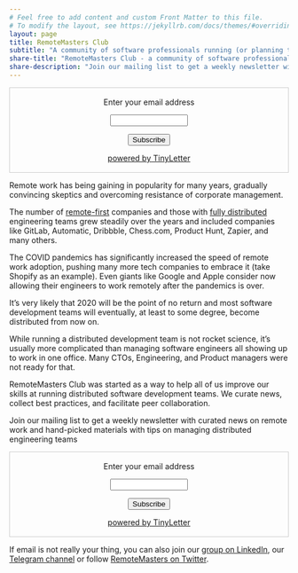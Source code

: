 ```yaml
---
# Feel free to add content and custom Front Matter to this file.
# To modify the layout, see https://jekyllrb.com/docs/themes/#overriding-theme-defaults
layout: page
title: RemoteMasters Club
subtitle: "A community of software professionals running (or planning to run) distributed development teams."
share-title: "RemoteMasters Club - a community of software professionals running (or planning to run) distributed development teams."
share-description: "Join our mailing list to get a weekly newsletter with curated news on remote work and hand-picked materials with tips on managing distributed engineering teams"
---
```


<form style="border:1px solid #ccc;padding:3px;text-align:center;" action="https://tinyletter.com/remotemasters" method="post" target="popupwindow" onsubmit="window.open('https://tinyletter.com/remotemasters', 'popupwindow', 'scrollbars=yes,width=800,height=400');return true"><p><label for="tlemail">Enter your email address</label></p><p><input type="text" style="width:140px" name="email" id="tlemail" /></p><input type="hidden" value="1" name="embed"/><input type="submit" value="Subscribe" /><p><a href="https://tinyletter.com" target="_blank">powered by TinyLetter</a></p></form>

<p>
Remote work has being gaining in popularity for many years, gradually convincing skeptics and overcoming resistance of corporate management.
</p>
<p>
The number of <a href="https://remotemasters.dev/remote-first-companies">remote-first</a> companies and those with <a href="https://remotemasters.dev/fully-remote-companies">fully distributed</a> engineering teams grew steadily over the years and included companies like GitLab, Automatic, Dribbble, Chess.com, Product Hunt, Zapier, and many others.

</p>
<p>
The COVID pandemics has significantly increased the speed of remote work adoption, pushing many more tech companies to embrace it (take Shopify as an example). Even giants like Google and Apple consider now allowing their engineers to work remotely after the pandemics is over.

</p>
<p>
It’s very likely that 2020 will be the point of no return and most software development teams will eventually, at least to some degree, become distributed from now on.

</p>
<p>
While running a distributed development team is not rocket science, it’s usually more complicated than managing software engineers all showing up to work in one office. Many CTOs, Engineering, and Product managers were not ready for that.

</p>
<p>
RemoteMasters Club was started as a way to help all of us improve our skills at running distributed software development teams. We curate news, collect best practices, and facilitate peer collaboration.

</p>
<p>
Join our mailing list to get a weekly newsletter with curated news on remote work and hand-picked materials with tips on managing distributed engineering teams



</p>

<form style="border:1px solid #ccc;padding:3px;text-align:center;" action="https://tinyletter.com/remotemasters" method="post" target="popupwindow" onsubmit="window.open('https://tinyletter.com/remotemasters', 'popupwindow', 'scrollbars=yes,width=800,height=400');return true"><p><label for="tlemail">Enter your email address</label></p><p><input type="text" style="width:140px" name="email" id="tlemail" /></p><input type="hidden" value="1" name="embed"/><input type="submit" value="Subscribe" /><p><a href="https://tinyletter.com" target="_blank">powered by TinyLetter</a></p></form>

<p>
If email is not really your thing, you can also join our <a href="https://www.linkedin.com/groups/12464287/" target="_blank">group on LinkedIn</a>, our <a href="https://t.me/remotemasters" target="_blank">Telegram channel</a> or follow <a href="https://twitter.com/remote_masters" target="_blank">RemoteMasters on Twitter</a>.
</p>
